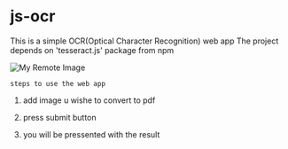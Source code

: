 # js-ocr
This is a simple OCR(Optical Character Recognition) web app
The project depends on 'tesseract.js' package from npm

![My Remote Image](https://drive.google.com/file/d/1wdVcgKbTfhm-b6IXCt0AIhOTZjjG8yIV/view?usp=share_link)

    steps to use the web app
1. add image u wishe to convert to pdf
2. press submit button 

3. you will be pressented with the result
